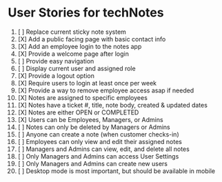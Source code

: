 # User Stories for techNotes

1. [ ] Replace current sticky note system
2. [X] Add a public facing page with basic contact info
3. [X] Add an employee login to the notes app
4. [X] Provide a welcome page after login
5. [ ] Provide easy navigation
6. [ ] Display current user and assigned role
7. [X] Provide a logout option
8. [X] Require users to login at least once per week
9. [X] Provide a way to remove employee access asap if needed
10. [X] Notes are assigned to specific employees
11. [X] Notes have a ticket #, title, note body, created & updated dates
12. [X] Notes are either OPEN or COMPLETED
13. [X] Users can be Employees, Managers, or Admins
14. [ ] Notes can only be deleted by Managers or Admins
15. [ ] Anyone can create a note (when customer checks-in)
16. [ ] Employees can only view and edit their assigned notes
17. [ ] Managers and Admins can view, edit, and delete all notes
18. [ ] Only Managers and Admins can access User Settings
19. [ ] Only Managers and Admins can create new users
20. [ ] Desktop mode is most important, but should be available in mobile